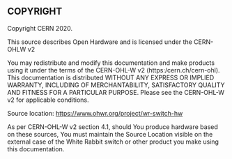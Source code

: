 ## COPYRIGHT
Copyright CERN 2020.

This source describes Open Hardware and is licensed under the CERN-OHLW v2

You may redistribute and modify this documentation and make products
using it under the terms of the CERN-OHL-W v2 (https:/cern.ch/cern-ohl).
This documentation is distributed WITHOUT ANY EXPRESS OR IMPLIED
WARRANTY, INCLUDING OF MERCHANTABILITY, SATISFACTORY QUALITY
AND FITNESS FOR A PARTICULAR PURPOSE. Please see the CERN-OHL-W v2
for applicable conditions.

Source location: https://www.ohwr.org/project/wr-switch-hw

As per CERN-OHL-W v2 section 4.1, should You produce hardware based on
these sources, You must maintain the Source Location visible on the
external case of the White Rabbit switch or other product you make using
this documentation.